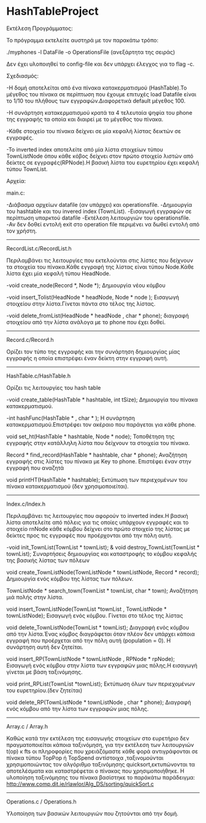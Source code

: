# HashTableProject

Εκτέλεση Προγράμματος:

Το πρόγραμμα εκτελείτε αυστηρά με τον παρακάτω τρόπο: 

./myphones -l DataFile -o OperationsFile  (ανεξάρτητα της σειράς)

Δεν έχει υλοποιηθεί το config-file και δεν υπάρχει έλεγχος για το flag -c.



Σχεδιασμός:

-Η δομή αποτελείται από ένα πίνακα κατακερματισμού (HashTable).Το μέγεθος του πίνακα σε περίπτωση που έχουμε επιτυχές load Datafile είναι το 1/10 του πλήθους των εγγραφών.Διαφορετικά default μέγεθος 100.

-Η συνάρτηση κατακερματισμού κρατά τα 4 τελευταία ψηφία του phone της εγγραφής τα οποία και διαιρεί με το μέγεθος του πίνακα.

-Κάθε στοιχείο του πίνακα δείχνει σε μία κεφαλή λίστας δεικτών σε εγγραφές.

-Το inverted index αποτελείτε από μία λίστα στοιχείων τύπου TownListNode όπου κάθε κόβος δείχνει στον πρώτο στοιχείο λιστών από δείκτες σε εγγραφές(RPNode).Η βασική λίστα του ευρετηρίου έχει κεφαλή τύπου TownList.   


Αρχεία:


main.c:

-Διάβασμα αρχείων datafile (αν υπάρχει) και operationsfile.
-Δημιουργία του hashtable και του invered index (TownList).
-Εισαγωγή εγγραφών σε περίπτωση υπαρκτού datafile
-Εκτέλεση λειτουργιών του operationsfile.
-Αν δεν δοθεί εντολή exit στο operation file περιμένει να δωθεί εντολή από τον χρήστη.
________________
RecordList.c/RecordList.h

Περιλαμβάνει τις λειτουργίες που εκτελούνται στις λίστες που δείχνουν τα στοιχεία του πίνακα.Κάθε εγγραφή της λίστας είναι τύπου Node.Κάθε λίστα έχει μία κεφαλή τύπου HeadNode.

-void create_node(Record *, Node *);
Δημιουργία νέου κόμβου

-void insert_Tolist(HeadNode * headNode, Node * node );
Εισαγωγή στοιχείου στην λίστα.Γίνεται πάντα στο τέλος της λίστας.


-void delete_fromList(HeadNode * headNode , char * phone);
διαγραφή στοιχείου από την λίστα ανάλογα με το phone που έχει δοθεί.
______________

Record.c/Record.h

Ορίζει τον τύπο της εγγραφής και την συνάρτηση δημιουργίας μίας εγγραφής η οποία επιστρέφει έναν δείκτη στην εγγραφή αυτή.
_______________

HashTable.c/HashTable.h

Ορίζει τις λειτουργίες του hash table

-void create_table(HashTable * hashtable, int tSize);
Δημιουργία του πίνακα κατακερματισμού.

-int hashFunc(HashTable * , char * );
Η συνάρτηση κατακερματισμού.Επιστρέφει τον ακέραιο που παράγεται για κάθε phone.

void set_ht(HashTable * hashtable, Node * node);
Τοποθέτηση της εγγραφής στην κατάλληλη λίστα που δείχνουν τα στοιχεία του πίνακα.

Record * find_record(HashTable * hashtable, char * phone);
Αναζήτηση εγγραφής στις λίστες του πίνακα με Key το phone. Επιστέφει έναν στην εγγραφή που αναζητά

void printHT(HashTable * hashtable);
Εκτύπωση των περιεχομένων του πίνακα κατακερματισμού (δεν χρησιμοποιείται).
_________________
 
Index.c/Index.h

Περιλαμβάνει τις λειτουργίες που αφορούν το inverted index.Η βασική λίστα αποτελείτε από πόλεις για τις οποίες υπάρχουν εγγραφές και το στοιχείο rnNode κάθε κόμβου δείχνει στο πρώτο στοιχείο της λίστας με δείκτες προς τις εγγραφές που προέρχονται από την πόλη αυτή. 

-void init_TownList(TownList * townList); & void destroy_TownList(TownList * townList);
Συναρτήσεις δημιουργίας και καταστροφής το κόμβου κεφαλής της βασικής λίστας  των πόλεων

void create_TownListNode(TownListNode * townListNode, Record * record);
Δημιουργία ενός κόμβου της λίστας των πόλεων.

TownListNode * search_town(TownList * townList, char * town);
Αναζήτηση μιά πολής στην λίστα.

void insert_TownListNode(TownList *townList , TownListNode * townListNode);
Εισαγωγή ενός κόμβου. Γίνεται στο τέλος της λίστας

void delete_TownListNode(TownList  * townList);
Διαγραφή ενός κόμβου από την λίστα.Ένας κόμβος διαγράφεται όταν πλέον δεν υπάρχει κάποια εγγραφή που προέρχεται από την πόλη αυτή (population = 0). Η συνάρτηση αυτή δεν ζητείται.


void insert_RP(TownListNode * townListNode , RPNode * rpNode);
Εισαγωγή ενός κόμβου στην λίστα των εγγραφών μιας πόλης.Η εισαγωγή γίνεται με βάση ταξινόμησης.

void print_RPList(TownList *townList);
Εκτύπωση όλων των περιεχομένων του ευρετηρίου.(δεν ζητείται)

void delete_RP(TownListNode * townListNode , char * phone);
Διαγραφή ενός κόμβου από την λίστα των εγγραφών μιας πόλης.

__________________

Array.c / Array.h

Καθώς κατά την εκτέλεση της εισαγωγής στοιχείων στο ευρετήριο δεν πραγματοποιείται κάποια ταξινόμηση, για την εκτέλεση των λειτουργιών t(op)  κ fts οι πληροφορίες που  χρειάζόμαστε κάθε φορά αντιγράφονται σε πίνακα τύπου TopPop ή TopSpend αντίστοιχα ,ταξινομούνται χρησιμοποιώντας τον αλγόριθμο ταξινόμησης quicksort,εκτυπώνονται τα αποτελέσματα και καταστρέφεται ο πίνακας που χρησιμοποιήθηκε.
Η υλοποίηση ταξινόμησης του πίνακα βασίστηκε το παράκάτω παράδειγμα: http://www.comp.dit.ie/rlawlor/Alg_DS/sorting/quickSort.c 

_______________________

Operations.c / Operations.h

Υλοποίηση των βασικών λειτουργιών που ζητούνται από την δομή.



